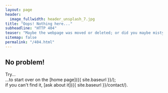 ```yaml
---
layout: page
header:
  image_fullwidth: header_unsplash_7.jpg
title: "Oops! Nothing here..."
subheadline: "HTTP 404"
teaser: "Maybe the webpage was moved or deleted; or did you maybe mistype the link?"
sitemap: false
permalink: "/404.html"
---
```

## No problem!

Try...  
...to start over on the [home page]({{ site.baseurl }}/);    
if you can't find it, [ask about it]({{ site.baseurl }}/contact/).
